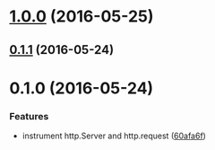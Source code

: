 <a name="1.0.0"></a>
# [1.0.0](https://github.com/cattail/node-trail-instrument-http/compare/v0.1.1...v1.0.0) (2016-05-25)



<a name="0.1.1"></a>
## [0.1.1](https://github.com/cattail/node-trail-instrument-http/compare/v0.1.0...v0.1.1) (2016-05-24)



<a name="0.1.0"></a>
# 0.1.0 (2016-05-24)


### Features

* instrument http.Server and http.request ([60afa6f](https://github.com/cattail/node-trail-instrument-http/commit/60afa6f))



